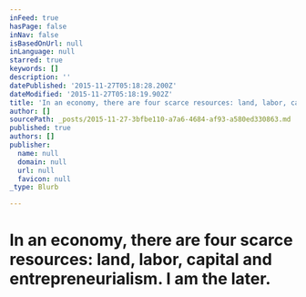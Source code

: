 ```yaml
---
inFeed: true
hasPage: false
inNav: false
isBasedOnUrl: null
inLanguage: null
starred: true
keywords: []
description: ''
datePublished: '2015-11-27T05:18:28.200Z'
dateModified: '2015-11-27T05:18:19.902Z'
title: 'In an economy, there are four scarce resources: land, labor, capital and entrepreneurialism. I am the later.'
author: []
sourcePath: _posts/2015-11-27-3bfbe110-a7a6-4684-af93-a580ed330863.md
published: true
authors: []
publisher:
  name: null
  domain: null
  url: null
  favicon: null
_type: Blurb

---
```

# In an economy, there are four scarce resources: land, labor, capital and entrepreneurialism. I am the later.